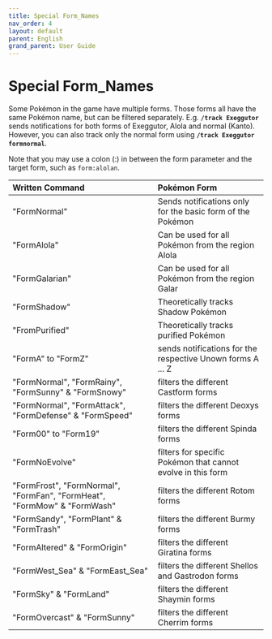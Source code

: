 ```yaml
---
title: Special Form_Names
nav_order: 4
layout: default
parent: English
grand_parent: User Guide
---
```


# Special Form_Names
Some Pokémon in the game have multiple forms. Those forms all have the same Pokémon name, but can be filtered separately. E.g. **`/track Exeggutor`** sends notifications for both forms of Exeggutor, Alola and normal (Kanto). However, you can also track only the normal form using **`/track Exeggutor formnormal`**.

Note that you may use a colon (:) in between the form parameter and the target form, such as `form:alolan`.

| Written Command | Pokémon Form |   
| :-----------|:-------------|  
|"FormNormal"| Sends notifications only for the basic form of the Pokémon  |  
|"FormAlola"| Can be used for all Pokémon from the region Alola  |  
|"FormGalarian"| Can be used for all Pokémon from the region Galar  |  
|"FormShadow"| Theoretically tracks Shadow Pokémon  |  
|"FromPurified"| Theoretically tracks purified Pokémon  |  
|"FormA" to "FormZ"| sends notifications for the respective Unown forms A ... Z |  
|"FormNormal", "FormRainy", "FormSunny" & "FormSnowy" | filters the different Castform forms  |  
|"FormNormal", "FormAttack", "FormDefense" & "FormSpeed"| filters the different Deoxys forms   |  
|"Form00" to "Form19"| filters the different Spinda forms  |  
|"FormNoEvolve"| filters for specific Pokémon that cannot evolve in this form  |  
|"FormFrost", "FormNormal", "FormFan", "FormHeat", "FormMow" & "FormWash"| filters the different Rotom forms  |  
|"FormSandy", "FormPlant" & "FormTrash"| filters the different Burmy forms  |  
|"FormAltered" & "FormOrigin"| filters the different Giratina forms  |  
|"FormWest_Sea" & "FormEast_Sea"| filters the different Shellos and Gastrodon forms  |  
|"FormSky" & "FormLand"| filters the different Shaymin forms  |  
|"FormOvercast" & "FormSunny"| filters the different Cherrim forms  |  
